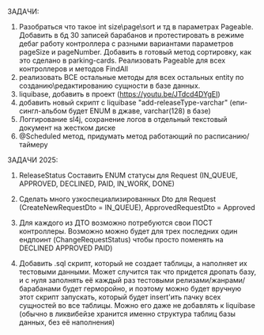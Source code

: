 ЗАДАЧИ:
1. Разобраться что такое int size\page\sort и тд
 в параметрах Pageable. Добавить в бд 30 записей барабанов
 и протестировать в режиме дебаг работу контроллера с 
 разными вариантами параметров pageSize и pageNumber.
 Добавить в готовый метод сортировку, как это сделано 
 в parking-cards. Реализовать Pageable для всех контроллеров
 и методов FindAll
2. реализовать ВСЕ остальные методы для всех остальных entity по созданию\редактированию сущности в базе данных.
3. liquibase, добавить в проект (https://youtu.be/JTdcd4DYgEI)
4. добавить новый скрипт с liquibase "add-releaseType-varchar" 
(епи-сингл-альбом будет ENUM в джаве, varchar(128) в базе)
5. Логгирование sl4j, сохранение логов в отдельный текстовый документ на жестком диске
6. @Scheduled метод, придумать метод работающий по расписанию/ таймеру


ЗАДАЧИ 2025:
1. ReleaseStatus Составить ENUM статусы для Request (IN_QUEUE, APPROVED, DECLINED, PAID, IN_WORK, DONE)
2. Cделать много узкоспециализированных Dto для Request (CreateNewRequestDto = IN_QUEUE), ApprovedRequestDto = Approved
3. Для каждого из ДТО возможно потребуются свои ПОСТ контроллеры. Возможно можно будет для трех последних один ендпоинт 
(ChangeRequestStatus) чтобы просто поменять на DECLINED APPROVED PAID)






666. Добавить .sql скрипт, который не создает таблицы, а наполняет их тестовыми данными. 
Может случится так что придется дропать базу, и с нуля заполнять её каждый раз тестовыми 
релизами/жанрами/барабанами будет герморойно, и поэтому можно будет вручную этот скрипт 
запускать, который будет insert'ить пачку всех сущностей во все таблицы. 
Можно его даже не добавлять к liquibase (обычно в ликвибейзе хранится именно структура 
таблиц базы данных, без её наполнения)